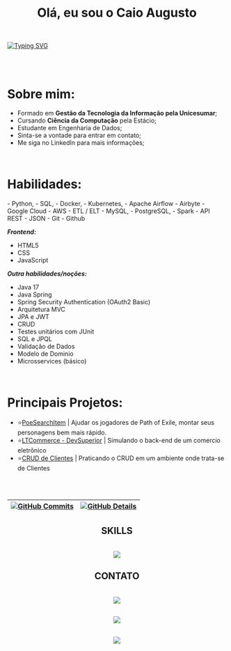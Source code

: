 <h1 align="center">Olá, eu sou o Caio Augusto </h1>
<br/>

[![Typing SVG](https://readme-typing-svg.herokuapp.com?font=Fira+Code&pause=1000&color=08D5E1&center=true&vCenter=true&width=1000&lines=Data+Engineer)](https://git.io/typing-svg)

##
<br/>
<h1>Sobre mim:</h1>

- Formado em <b>Gestão da Tecnologia da Informação pela Unicesumar</b>;
- Cursando <b>Ciência da Computação</b> pela Estácio;
- Estudante em Engenharia de Dados</b>;
- Sinta-se a vontade para entrar em contato;
- Me siga no LinkedIn para mais informações;
<br/>

<h1>Habilidades:</h1>
- Python, 
- SQL,
- Docker, 
- Kubernetes,
- Apache Airflow
- Airbyte
- Google Cloud
- AWS
- ETL / ELT
- MySQL, 
- PostgreSQL, 
- Spark
- API REST
- JSON 
- Git
- Github

<b><i>Frontend:</i></b>
- HTML5
- CSS
- JavaScript

<b><i>Outra habilidades/noções:</i></b>
- Java 17
- Java Spring
- Spring Security Authentication (OAuth2 Basic)
- Arquitetura MVC
- JPA e JWT
- CRUD
- Testes unitários com JUnit
- SQL e JPQL
- Validação de Dados
- Modelo de Dominio
- Microsservices (básico)
<br/>

<h1>Principais Projetos:</h1>

- ⭐[PoeSearchItem](https://github.com/augusto-developer/PoeSearchItem) | Ajudar os jogadores de Path of Exile, montar seus personagens bem mais rápido.
- ⭐[LTCommerce - DevSuperior](https://github.com/augusto-developer/ltcommerce_devsuperior) | Simulando o back-end de um comercio eletrônico
- ⭐[CRUD de Clientes](https://github.com/augusto-developer/Client_CRUD) | Praticando o CRUD em um ambiente onde trata-se de Clientes
<br/>
<br/>
  
 | [![GitHub Commits](http://github-profile-summary-cards.vercel.app/api/cards/productive-time?username=augusto-developer&theme=dracula&utcOffset=-3)](https://github.com/vn7n24fzkq/github-profile-summary-cards) | [![GitHub Details](http://github-profile-summary-cards.vercel.app/api/cards/profile-details?username=augusto-developer&theme=dracula)](https://github.com/vn7n24fzkq/github-profile-summary-cards) |  
 | ----------- | ----------- |
 
<div align="center">
   <h2 align="center"> SKILLS </h2>
<br/>
<a href="https://skillicons.dev"   >
  <img src="https://skillicons.dev/icons?i=git,java,spring,figma,github,postman,mongodb,postgres,mysql" />
</a>
  <h2 align="center"> CONTATO </h2>
<br/>
<a href="https://www.linkedin.com/in/augusto-developer/" target="_blank">
   <img src="https://img.shields.io/badge/LinkedIn-0077B5?style=for-the-badge&logo=linkedin&logoColor=white" target="_blank">
</a>
</div> 



##
<div align="center" >
   <img src="https://github-profile-trophy.vercel.app/?username=augusto-developer&row=1&column=3&theme=dracula&margin-w=15&margin-h=15"/>

   <br> ![](https://komarev.com/ghpvc/?username=augusto-developer)

</div>
 

 






 
  
  

  
